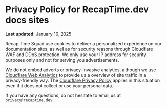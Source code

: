 # Privacy Policy for RecapTime.dev docs sites

**Last updated**: January 10, 2025

Recap Time Squad use cookies to deliver a personalized experience on our
documentation sites, as well as for security reasons through Cloudflare WAF and
DDoS protection. We only use your IP address for security purposes only and not
for serving you advertisements.

We do not embed adverts or privacy-invasive analytics, although we use
[Cloudflare Web Analytics](https://developers.cloudflare.com/web-analytics/about/)
to provide us a overview of site traffic in a privacy-friendly way.
The [Cloudflare Privacy Policy](https://cloudflare.com/privacy) applies in this
situation even if it does not collect or use your personal data.

If you have any questions, do not hesitate to email us at `privacy@recaptime.dev`
